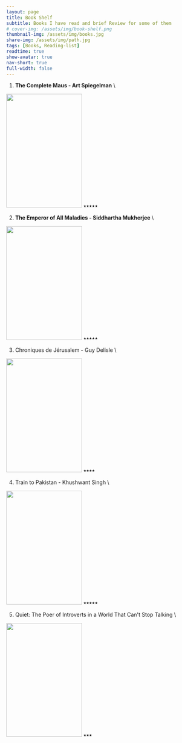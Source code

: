 ```yaml
---
layout: page
title: Book Shelf
subtitle: Books I have read and brief Review for some of them
# cover-img: /assets/img/book-shelf.png
thumbnail-img: /assets/img/books.jpg
share-img: /assets/img/path.jpg
tags: [Books, Reading-list]
readtime: true
show-avatar: true
nav-short: true
full-width: false
---
```


1.  **The Complete Maus - Art Spiegelman** \
<img src="https://m.media-amazon.com/images/I/71nXxfnNEcL.jpg"  width="200" height="300">
⭑⭑⭑⭑⭑

2. **The Emperor of All Maladies - Siddhartha Mukherjee** \
<img src="https://m.media-amazon.com/images/I/71pMbEmPIcL.jpg"  width="200" height="300">
⭑⭑⭑⭑⭑

3.  Chroniques de Jérusalem - Guy Delisle \
<img src="https://m.media-amazon.com/images/I/71sI-0gVvFL.jpg"  width="200" height="300">
⭑⭑⭑⭑

4. Train to Pakistan - Khushwant Singh \
<img src="https://m.media-amazon.com/images/I/81i2034Lj0S.jpg"  width="200" height="300">
⭑⭑⭑⭑⭑

5. Quiet: The Poer of Introverts in a World That Can't Stop Talking \
<img src="https://m.media-amazon.com/images/I/71K8Ji-Dt2L.jpg"  width="200" height="300">
⭑⭑⭑

